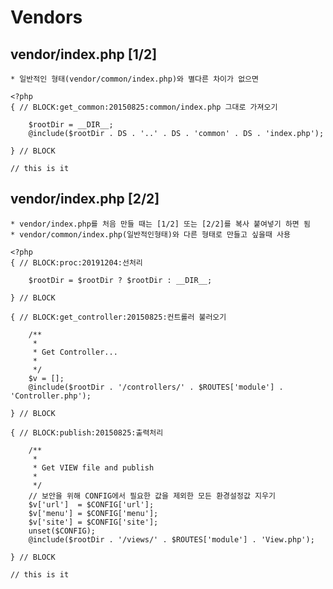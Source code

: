 Vendors
==================================================

vendor/index.php [1/2]
--------------------------------------------------

    * 일반적인 형태(vendor/common/index.php)와 별다른 차이가 없으면

```
<?php
{ // BLOCK:get_common:20150825:common/index.php 그대로 가져오기

    $rootDir = __DIR__;
    @include($rootDir . DS . '..' . DS . 'common' . DS . 'index.php');

} // BLOCK

// this is it

```


vendor/index.php [2/2]
--------------------------------------------------

    * vendor/index.php를 처음 만들 때는 [1/2] 또는 [2/2]를 복사 붙여넣기 하면 됨
    * vendor/common/index.php(일반적인형태)와 다른 형태로 만들고 싶을때 사용

```
<?php
{ // BLOCK:proc:20191204:선처리

    $rootDir = $rootDir ? $rootDir : __DIR__;

} // BLOCK

{ // BLOCK:get_controller:20150825:컨트롤러 불러오기

    /**
     *
     * Get Controller...
     *
     */
    $v = [];
    @include($rootDir . '/controllers/' . $ROUTES['module'] . 'Controller.php');

} // BLOCK

{ // BLOCK:publish:20150825:출력처리

    /**
     *
     * Get VIEW file and publish
     *
     */
    // 보안을 위해 CONFIG에서 필요한 값을 제외한 모든 환경설정값 지우기
    $v['url']  = $CONFIG['url'];
    $v['menu'] = $CONFIG['menu'];
    $v['site'] = $CONFIG['site'];
    unset($CONFIG);
    @include($rootDir . '/views/' . $ROUTES['module'] . 'View.php');

} // BLOCK

// this is it

```
